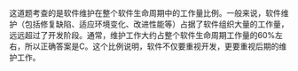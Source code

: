 这道题考查的是软件维护在整个软件生命周期中的工作量比例。一般来说，软件维护（包括修复缺陷、适应环境变化、改进性能等）占据了软件组织大量的工作量，远远超过了开发阶段。通常，维护工作大约占整个软件生命周期工作量的60%左右，所以正确答案是C。这个比例说明，软件不仅要重视开发，更要重视后期的维护工作。